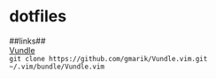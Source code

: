 dotfiles
========

##links##  
[Vundle](https://github.com/gmarik/Vundle.vim.git)   
`git clone https://github.com/gmarik/Vundle.vim.git ~/.vim/bundle/Vundle.vim`  
